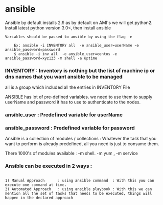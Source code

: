 # ansible

Ansible by default installs 2.9 as by default on AMI's we will get python2.
Install latest python version 3.0<, then install ansible

```
Variables should be passed to ansible by using the flag -e 
    
    Ex: ansible -i INVENTORY all  -e ansible_user=userName -e ansible_password=password 
    $ ansible -i inv all  -e ansible_user=centos -e ansible_password=xyz123 -m shell -a uptime

```

### INVENTORY : Inventory is nothing but the list of machine ip or dns names that you want ansible to be managed

all is a group which included all the entries in INVENTORY File

ANSIBLE has lot of pre-defined variables.
we need to use them to supply userName and password it has to use to authenticate to the nodes.
 
### ansible_user     : Predefined variable for userName 
### ansible_password : Predefined variable for password  


Ansible is a collection of modules / collections : Whatever the task that you want to perform is already predefined, all you need is just to consume them.

There 1000's of modules available : -m shell.  -m yum , -m service


### Ansible can be executed in 2 ways : 

```

1) Manual Approach      : using ansible command  : With this you can execute one command at time.
2) Automated Approach   : using ansible playbook : With this we can mention all the set of tasks that needs to be executed, things will happen in the declared approach 